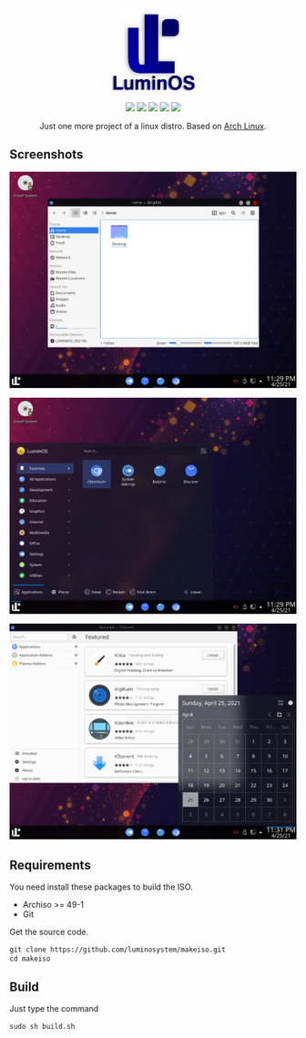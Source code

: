 
<p align="center">
<a href="https://luminos.github.io"><img src="./docs/images/logo.png" height="150" width="150" alt="LuminOS"></a>
</p>

<p align="center">
  <img src="https://img.shields.io/badge/Maintained%3F-Yes-green?style=flat-square">
  <img src="https://img.shields.io/github/license/luminosystem/makeiso?style=flat-square">
  <img src="https://img.shields.io/github/stars/luminosystem/makeiso?style=flat-square">
  <img src="https://img.shields.io/github/forks/luminosystem/makeiso?color=teal&style=flat-square">
  <img src="https://img.shields.io/github/issues/luminosystem/makeiso?color=violet&style=flat-square">
</p>

<p align="center">
Just one more project of a linux distro. Based on <a href="https://www.archlinux.org">Arch Linux</a>.
</p>

## Screenshots

<p align="center">
<img src="./docs/images/screenshot/1.png" alt="Screenshot 1">
</p>
<p align="center">
<img src="./docs/images/screenshot/2.png" alt="Screenshot 2">
</p>
<p align="center">
<img src="./docs/images/screenshot/3.png" alt="Screenshot 3">
</p>

## Requirements

You need install these packages to build the ISO.

 - Archiso >= 49-1
 - Git

Get the source code.

    git clone https://github.com/luminosystem/makeiso.git
    cd makeiso

## Build

Just type the command

    sudo sh build.sh
